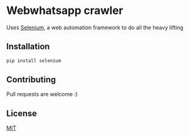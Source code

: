 # Webwhatsapp crawler

Uses [Selenium](https://pypi.org/project/selenium/), a web automation framework to do all the heavy lifting


## Installation

```bash
pip install selenium
```


## Contributing
Pull requests are welcome :)



## License
[MIT](https://choosealicense.com/licenses/mit/)
